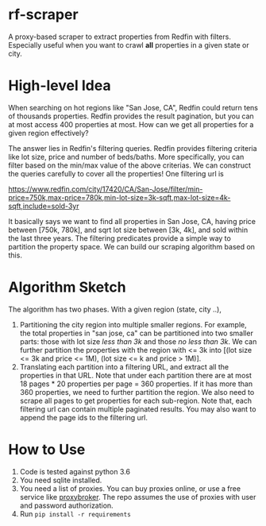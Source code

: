 # rf-scraper
A proxy-based scraper to extract properties from Redfin with filters.
Especially useful when you want to crawl **all** properties in a given state or city.

# High-level Idea
When searching on hot regions like "San Jose, CA", Redfin could return tens of thousands properties. Redfin provides the result pagination, but you can at most access 400 properties at most. How can we get all properties for a given region effectively?

The answer lies in Redfin's filtering queries. Redfin provides filtering criteria like lot size, price and number of beds/baths. More specifically, you can filter based on the min/max value of the above criterias. We can construct the queries carefully to cover all the properties! One filtering url is 

https://www.redfin.com/city/17420/CA/San-Jose/filter/min-price=750k,max-price=780k,min-lot-size=3k-sqft,max-lot-size=4k-sqft,include=sold-3yr

It basically says we want to find all properties in San Jose, CA, having price between [750k, 780k], and sqrt lot size between [3k, 4k], and sold within the last three years. The filtering predicates provide a simple way to partition the property space. We can build our scraping algorithm based on this.

# Algorithm Sketch
The algorithm has two phases. With a given region (state, city ..),
1. Partitioning the city region into multiple smaller regions. For example,
the total properties in "san jose, ca" can be partitioned into two smaller parts: those with lot size *less than 3k* and those *no less than 3k*. We can further partition the properties with the region with <= 3k into [(lot size <= 3k and price <= 1M), (lot size <= k and price > 1M)].
2. Translating each partition into a filtering URL, and extract all the properties in that URL. Note that under each partition there are at most 18 pages * 20 properties per page = 360 properties. If it has more than 360 properties, we need to further partition the region. We also need to scrape all pages to get properties for each sub-region. Note that, each filtering url can contain multiple paginated results. You may also want to append the page ids to the filtering url.

# How to Use
1. Code is tested against python 3.6
2. You need sqlite installed.
3. You need a list of proxies. You can buy proxies online, or use a free service like [proxybroker](http://proxybroker.readthedocs.io/en/latest/). The repo assumes the use of proxies with user and password authorization.
4. Run ``pip install -r requirements``
